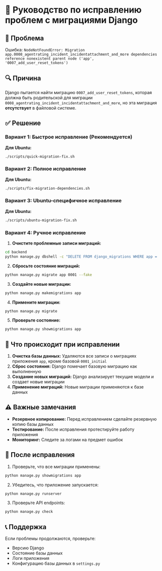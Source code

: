# 🔧 Руководство по исправлению проблем с миграциями Django

## 🚨 Проблема

Ошибка: `NodeNotFoundError: Migration app.0008_agentrating_incident_incidentattachment_and_more dependencies reference nonexistent parent node ('app', '0007_add_user_reset_tokens')`

## 🔍 Причина

Django пытается найти миграцию `0007_add_user_reset_tokens`, которая должна быть родительской для миграции `0008_agentrating_incident_incidentattachment_and_more`, но эта миграция **отсутствует** в файловой системе.

## ✅ Решение

### Вариант 1: Быстрое исправление (Рекомендуется)

**Для Ubuntu:**
```bash
./scripts/quick-migration-fix.sh
```

### Вариант 2: Полное исправление

**Для Ubuntu:**
```bash
./scripts/fix-migration-dependencies.sh
```

### Вариант 3: Ubuntu-специфичное исправление

**Для Ubuntu:**
```bash
./scripts/ubuntu-migration-fix.sh
```

### Вариант 4: Ручное исправление

1. **Очистите проблемные записи миграций:**
```bash
cd backend
python manage.py dbshell -c "DELETE FROM django_migrations WHERE app = 'app' AND name != '0001_initial';"
```

2. **Сбросьте состояние миграций:**
```bash
python manage.py migrate app 0001 --fake
```

3. **Создайте новые миграции:**
```bash
python manage.py makemigrations app
```

4. **Примените миграции:**
```bash
python manage.py migrate
```

5. **Проверьте состояние:**
```bash
python manage.py showmigrations app
```

## 🔄 Что происходит при исправлении

1. **Очистка базы данных:** Удаляются все записи о миграциях приложения `app`, кроме базовой `0001_initial`
2. **Сброс состояния:** Django помечает базовую миграцию как выполненную
3. **Создание новых миграций:** Django анализирует текущие модели и создает новые миграции
4. **Применение миграций:** Новые миграции применяются к базе данных

## ⚠️ Важные замечания

- **Резервное копирование:** Перед исправлением сделайте резервную копию базы данных
- **Тестирование:** После исправления протестируйте работу приложения
- **Мониторинг:** Следите за логами на предмет ошибок

## 🚀 После исправления

1. Проверьте, что все миграции применены:
```bash
python manage.py showmigrations app
```

2. Убедитесь, что приложение запускается:
```bash
python manage.py runserver
```

3. Проверьте API endpoints:
```bash
python manage.py check
```

## 📞 Поддержка

Если проблемы продолжаются, проверьте:
- Версию Django
- Состояние базы данных
- Логи приложения
- Конфигурацию базы данных в `settings.py`
